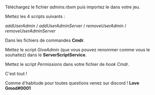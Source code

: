Téléchargez le fichier *admins.rbxm* puis importez le dans votre jeu.

Mettez les 4 scripts suivants :

*addUserAdmin*
 / *addUserAdminServer*
 / *removeUserAdmin*
 / *removeUserAdminServer*

Dans les fichiers de commandes **Cmdr**.

Mettez le script *GiveAdmin* (que vous pouvez renommer comme vous le souhaitez) dans le **ServerScriptService**.

Mettez le script *Permissions* dans votre fichier de *hook Cmdr*.

C'est tout !

Comme d'habitude pour toutes questions venez sur discord ! **Love Gmod#0001**
